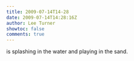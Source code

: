 ```yaml
---
title: 2009-07-14T14-28
date: 2009-07-14T14:28:16Z
author: Lee Turner
showtoc: false
comments: true
---
```


is splashing in the water and playing in the sand.

